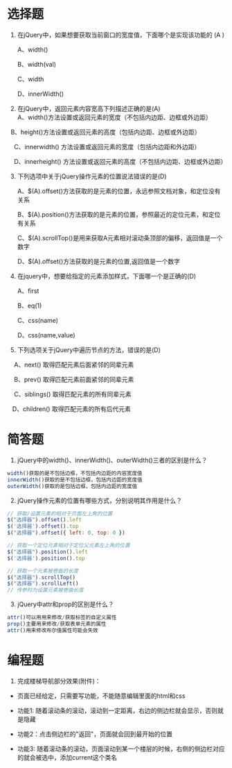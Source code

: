 # 选择题

1. 在jQuery中，如果想要获取当前窗口的宽度值，下面哪个是实现该功能的  (A ) 

   A、width() 	 

   B、width(val)	 

   C、width 	 

   D、innerWidth()	 

2. 在jQuery中，返回元素内容宽高下列描述正确的是(A)
           
   A、width()方法设置或返回元素的宽度（不包括内边距、边框或外边距）

​       B、height()方法设置或返回元素的高度（包括内边距、边框或外边距）

       C、innerwidth() 方法设置或返回元素的宽度（包括内边距和外边距）

       D、innerheight() 方法设置或返回元素的高度（不包括内边距、边框或外边距）

3. 下列选项中关于jQuery操作元素的位置说法错误的是(D)

   A、$(A).offset()方法获取的是元素的位置，永远参照文档对象，和定位没有关系

   B、$(A).position()方法获取的是元素的位置，参照最近的定位元素，和定位有关系

   C、$(A).scrollTop()是用来获取A元素相对滚动条顶部的偏移，返回值是一个数字

   D、$(A).offset()方法获取的是元素的位置,返回值是一个数字

4. 在jquery中，想要给指定的元素添加样式，下面哪一个是正确的(D)      

   A、first	 

   B、eq(1) 	 

   C、css(name)  

   D、css(name,value)	 

5. 下列选项关于jQuery中遍历节点的方法，错误的是(D)

      A、next() 取得匹配元素后面紧邻的同辈元素

      B、prev() 取得匹配元素前面紧邻的同辈元素

      C、siblings() 取得匹配元素的所有同辈元素

      D、children() 取得匹配元素的所有后代元素

# 简答题

1. jQuery中的width()、innerWidth()、outerWidth()三者的区别是什么？
```js
width()获取的是不包括边框，不包括内边距的内容宽度值
innerWidth()获取的是不包括边框，包括内边距的宽度值
outerWidth()获取的是包括边框，包括内边距的宽度值
```

2. jQuery操作元素的位置有哪些方式，分别说明其作用是什么？
```js
// 获取/设置元素的相对于页面左上角的位置
$("选择器").offset().left
$('选择器').offset().top
$("选择器").offset({ left: 0, top: 0 })

// 获取一个定位元素相对于定位父元素左上角的位置
$("选择器").position().left
$('选择器').position().top

// 获取一个元素被卷曲的长度
$("选择器").scrollTop()
$("选择器").scrollLeft()
// 传参时为设置元素被卷曲长度
```

3. jQuery中attr和prop的区别是什么？
```js
attr()可以用用来修改/获取标签的自定义属性
prop()主要用来修改/获取表单元素的属性
attr()用来修改布尔值属性可能会失效
```
# 编程题

1. 完成楼梯导航部分效果(附件)：

- 页面已经给定，只需要写功能，不能随意编辑里面的html和css

- 功能1: 随着滚动条的滚动，滚动到一定距离，右边的侧边栏就会显示，否则就是隐藏

- 功能2：点击侧边栏的"返回"，页面就会回到最开始的位置

- 功能3: 随着滚动条的滚动，页面滚动到某一个楼层的时候，右侧的侧边栏对应的就会被选中，添加current这个类名

